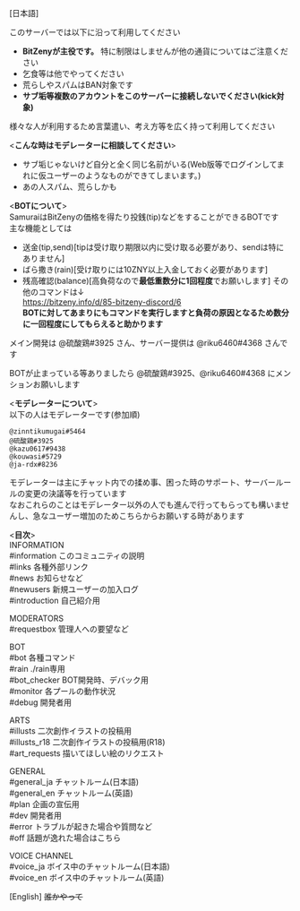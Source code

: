 [日本語]

このサーバーでは以下に沿って利用してください
- **BitZenyが主役です。** 特に制限はしませんが他の通貨についてはご注意ください
- 乞食等は他でやってください
- 荒らしやスパムはBAN対象です
- **サブ垢等複数のアカウントをこのサーバーに接続しないでください(kick対象)**

様々な人が利用するため言葉遣い、考え方等を広く持って利用してください

<**こんな時はモデレーターに相談してください**>  
- サブ垢じゃないけど自分と全く同じ名前がいる(Web版等でログインしてまれに仮ユーザーのようなものができてしまいます。)
- あの人スパム、荒らしかも

<**BOTについて**>  
SamuraiはBitZenyの価格を得たり投銭(tip)などをすることができるBOTです  
主な機能としては  
- 送金(tip,send)[tipは受け取り期限以内に受け取る必要があり、sendは特にありません]
- ばら撒き(rain)[受け取りには10ZNY以上入金しておく必要があります]
- 残高確認(balance)[高負荷なので**最低重数分に1回程度**でお願いします]
その他のコマンドは↓  
https://bitzeny.info/d/85-bitzeny-discord/6  
**BOTに対してあまりにもコマンドを実行しますと負荷の原因となるため数分に一回程度にしてもらえると助かります**  

メイン開発は @硫酸鶏#3925 さん、サーバー提供は @riku6460#4368 さんです  

BOTが止まっている等ありましたら @硫酸鶏#3925、@riku6460#4368 にメンションお願いします

<**モデレーターについて**>  
以下の人はモデレーターです(参加順)
```
@zinntikumugai#5464
@硫酸鶏#3925
@kazu0617#9438
@kouwasi#5729
@ja-rdx#8236
```
モデレーターは主にチャット内での揉め事、困った時のサポート、サーバールールの変更の決議等を行っています  
なおこれらのことはモデレーター以外の人でも進んで行ってもらっても構いませんし、急なユーザー増加のためこちらからお願いする時があります  

<**目次**>  
INFORMATION  
#information このコミュニティの説明  
#links 各種外部リンク  
#news お知らせなど  
#newusers 新規ユーザーの加入ログ  
#introduction 自己紹介用  

MODERATORS  
#requestbox 管理人への要望など  

BOT  
#bot 各種コマンド  
#rain ./rain専用  
#bot_checker BOT開発時、デバック用  
#monitor 各プールの動作状況  
#debug 開発者用  

ARTS  
#illusts 二次創作イラストの投稿用  
#illusts_r18 二次創作イラストの投稿用(R18)  
#art_requests 描いてほしい絵のリクエスト  

GENERAL  
#general_ja チャットルーム(日本語)  
#general_en チャットルーム(英語)  
#plan 企画の宣伝用  
#dev 開発者用  
#error トラブルが起きた場合や質問など  
#off 話題が逸れた場合はこちら  

VOICE CHANNEL  
#voice_ja ボイス中のチャットルーム(日本語)  
#voice_en ボイス中のチャットルーム(英語)  

[English]
~~誰かやって~~
